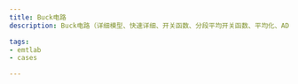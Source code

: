 ```yaml
---
title: Buck电路
description: Buck电路（详细模型、快速详细、开关函数、分段平均开关函数、平均化、ADC对比）

tags:
- emtlab
- cases

---
```


<!-- import DocCardList from '@theme/DocCardList';

<DocCardList /> -->